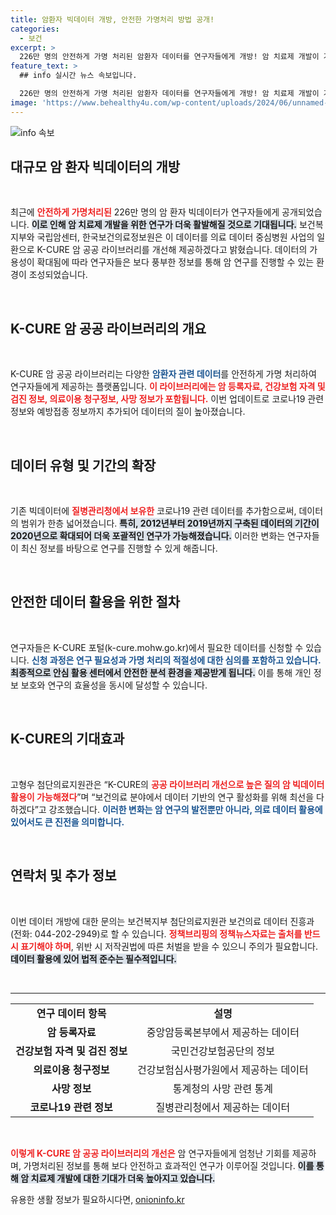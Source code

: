 ```yaml
---
title: 암환자 빅데이터 개방, 안전한 가명처리 방법 공개!
categories:
  - 보건
excerpt: >
  226만 명의 안전하게 가명 처리된 암환자 데이터를 연구자들에게 개방! 암 치료제 개발이 가속화될 전망, 보건의료 빅데이터 활용이 기대되는 가운데, 연구자들의 시장 반응이 뜨겁다. 클릭하여 더 자세한 내용을 확인하세요!
feature_text: >
  ## info 실시간 뉴스 속보입니다.

  226만 명의 안전하게 가명 처리된 암환자 데이터를 연구자들에게 개방! 암 치료제 개발이 가속화될 전망, 보건의료 빅데이터 활용이 기대되는 가운데, 연구자들의 시장 반응이 뜨겁다. 클릭하여 더 자세한 내용을 확인하세요!
image: 'https://www.behealthy4u.com/wp-content/uploads/2024/06/unnamed-file.png'
---
```


<p><img src="https://www.behealthy4u.com/wp-content/uploads/2024/06/unnamed-file.png" alt="info 속보" /></p>

<h2 data-ke-size="size26">대규모 암 환자 빅데이터의 개방</h2>

<p data-ke-size="size16">&nbsp;</p>

<p data-ke-size="size16">최근에 <b><span style="color: #ee2323;">안전하게 가명처리된</span></b> 226만 명의 암 환자 빅데이터가 연구자들에게 공개되었습니다. <b><span style="background-color: #21538527;">이로 인해 암 치료제 개발을 위한 연구가 더욱 활발해질 것으로 기대됩니다.</span></b> 보건복지부와 국립암센터, 한국보건의료정보원은 이 데이터를 의료 데이터 중심병원 사업의 일환으로 K-CURE 암 공공 라이브러리를 개선해 제공하겠다고 밝혔습니다. 데이터의 가용성이 확대됨에 따라 연구자들은 보다 풍부한 정보를 통해 암 연구를 진행할 수 있는 환경이 조성되었습니다.</p>

<p data-ke-size="size16">&nbsp;</p>

<h2 data-ke-size="size26">K-CURE 암 공공 라이브러리의 개요</h2>

<p data-ke-size="size16">&nbsp;</p>

<p data-ke-size="size16">K-CURE 암 공공 라이브러리는 다양한 <b><span style="color: #1a5490;">암환자 관련 데이터</span></b>를 안전하게 가명 처리하여 연구자들에게 제공하는 플랫폼입니다. <b><span style="color: #ee2323;">이 라이브러리에는 암 등록자료, 건강보험 자격 및 검진 정보, 의료이용 청구정보, 사망 정보가 포함됩니다.</span></b> 이번 업데이트로 코로나19 관련 정보와 예방접종 정보까지 추가되어 데이터의 질이 높아졌습니다.</p>

<p data-ke-size="size16">&nbsp;</p>

<h2 data-ke-size="size26">데이터 유형 및 기간의 확장</h2>

<p data-ke-size="size16">&nbsp;</p>

<p data-ke-size="size16">기존 빅데이터에 <b><span style="color: #ee2323;">질병관리청에서 보유한</span></b> 코로나19 관련 데이터를 추가함으로써, 데이터의 범위가 한층 넓어졌습니다. <b><span style="background-color: #21538527;">특히, 2012년부터 2019년까지 구축된 데이터의 기간이 2020년으로 확대되어 더욱 포괄적인 연구가 가능해졌습니다.</span></b> 이러한 변화는 연구자들이 최신 정보를 바탕으로 연구를 진행할 수 있게 해줍니다.</p>

<p data-ke-size="size16">&nbsp;</p>

<h2 data-ke-size="size26">안전한 데이터 활용을 위한 절차</h2>

<p data-ke-size="size16">&nbsp;</p>

<p data-ke-size="size16">연구자들은 K-CURE 포털(k-cure.mohw.go.kr)에서 필요한 데이터를 신청할 수 있습니다. <b><span style="color: #1a5490;">신청 과정은 연구 필요성과 가명 처리의 적절성에 대한 심의를 포함하고 있습니다.</span></b> <b><span style="background-color: #21538527;">최종적으로 안심 활용 센터에서 안전한 분석 환경을 제공받게 됩니다.</span></b> 이를 통해 개인 정보 보호와 연구의 효율성을 동시에 달성할 수 있습니다.</p>

<p data-ke-size="size16">&nbsp;</p>

<h2 data-ke-size="size26">K-CURE의 기대효과</h2>

<p data-ke-size="size16">&nbsp;</p>

<p data-ke-size="size16">고형우 첨단의료지원관은 “K-CURE의 <b><span style="color: #ee2323;">공공 라이브러리 개선으로 높은 질의 암 빅데이터 활용이 가능해졌다</span></b>”며 “보건의료 분야에서 데이터 기반의 연구 활성화를 위해 최선을 다하겠다”고 강조했습니다. <b><span style="color: #1a5490;">이러한 변화는 암 연구의 발전뿐만 아니라, 의료 데이터 활용에 있어서도 큰 진전을 의미합니다.</span></b></p>

<p data-ke-size="size16">&nbsp;</p>

<h2 data-ke-size="size26">연락처 및 추가 정보</h2>

<p data-ke-size="size16">&nbsp;</p>

<p data-ke-size="size16">이번 데이터 개방에 대한 문의는 보건복지부 첨단의료지원관 보건의료 데이터 진흥과(전화: 044-202-2949)로 할 수 있습니다. <b><span style="color: #ee2323;">정책브리핑의 정책뉴스자료는 출처를 반드시 표기해야 하며</span></b>, 위반 시 저작권법에 따른 처벌을 받을 수 있으니 주의가 필요합니다. <b><span style="background-color: #21538527;">데이터 활용에 있어 법적 준수는 필수적입니다.</span></b></p>

<p data-ke-size="size16">&nbsp;</p>

<hr>

<table>
  <tbody>
    <tr>
      <td style="text-align: center; height: 17px;"><b>연구 데이터 항목</b></td>
      <td style="text-align: center; height: 17px;"><b>설명</b></td>
    </tr>
    <tr>
      <td style="text-align: center; height: 17px;"><b>암 등록자료</b></td>
      <td style="text-align: center; height: 17px;">중앙암등록본부에서 제공하는 데이터</td>
    </tr>
    <tr>
      <td style="text-align: center; height: 17px;"><b>건강보험 자격 및 검진 정보</b></td>
      <td style="text-align: center; height: 17px;">국민건강보험공단의 정보</td>
    </tr>
    <tr>
      <td style="text-align: center; height: 17px;"><b>의료이용 청구정보</b></td>
      <td style="text-align: center; height: 17px;">건강보험심사평가원에서 제공하는 데이터</td>
    </tr>
    <tr>
      <td style="text-align: center; height: 17px;"><b>사망 정보</b></td>
      <td style="text-align: center; height: 17px;">통계청의 사망 관련 통계</td>
    </tr>
    <tr>
      <td style="text-align: center; height: 17px;"><b>코로나19 관련 정보</b></td>
      <td style="text-align: center; height: 17px;">질병관리청에서 제공하는 데이터</td>
    </tr>
  </tbody>
</table>

<p data-ke-size="size16">&nbsp;</p> 

<p><b><span style="color: #ee2323;">이렇게 K-CURE 암 공공 라이브러리의 개선은</span></b> 암 연구자들에게 엄청난 기회를 제공하며, 가명처리된 정보를 통해 보다 안전하고 효과적인 연구가 이루어질 것입니다. <b><span style="background-color: #21538527;">이를 통해 암 치료제 개발에 대한 기대가 더욱 높아지고 있습니다.</span></b></p>
유용한 생활 정보가 필요하시다면, <a href="https://onioninfo.kr" rel="dofollow">onioninfo.kr</a>


